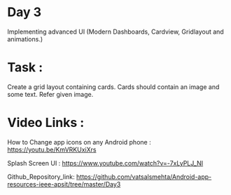 # Day 3 
Implementing advanced UI (Modern Dashboards, Cardview, Gridlayout and animations.)

# Task  : 
Create a grid layout containing cards. Cards should contain an image and some text. Refer given image.


# Video Links :

How to Change app icons on any Android phone :
https://youtu.be/KmVRKUxiXrs

Splash Screen UI : 
https://www.youtube.com/watch?v=-7xLyPLJ_NI  

Github_Repository_link: 
https://github.com/vatsalsmehta/Android-app-resources-ieee-apsit/tree/master/Day3
